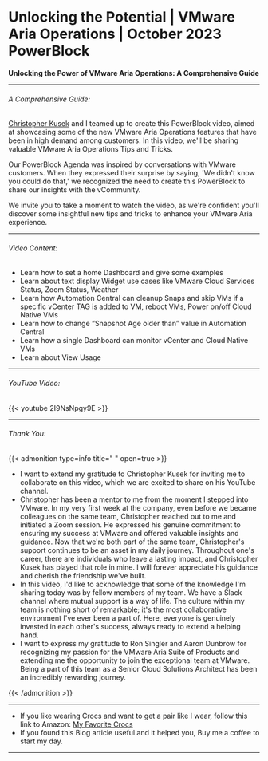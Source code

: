 # Unlocking the Potential | VMware Aria Operations | October 2023 PowerBlock


**Unlocking the Power of VMware Aria Operations: A Comprehensive Guide**

<!--more-->

---

###### A Comprehensive Guide:

[Christopher Kusek](https://www.linkedin.com/in/christopherkusek/) and I teamed up to create this PowerBlock video, aimed at showcasing some of the new VMware Aria Operations features that have been in high demand among customers. In this video, we'll be sharing valuable VMware Aria Operations Tips and Tricks.  

Our PowerBlock Agenda was inspired by conversations with VMware customers. When they expressed their surprise by saying, 'We didn't know you could do that,' we recognized the need to create this PowerBlock to share our insights with the vCommunity.  

We invite you to take a moment to watch the video, as we're confident you'll discover some insightful new tips and tricks to enhance your VMware Aria experience.  

---

###### Video Content:
* Learn how to set a home Dashboard and give some examples  
* Learn about text display Widget use cases like VMware Cloud Services Status, Zoom Status, Weather  
* Learn how Automation Central can cleanup Snaps and skip VMs if a specific vCenter TAG is added to VM, reboot VMs, Power on/off Cloud Native VMs  
* Learn how to change “Snapshot Age older than” value in Automation Central  
* Learn how a single Dashboard can monitor vCenter and Cloud Native VMs  
* Learn about View Usage

---
###### YouTube Video:  

{{< youtube 2I9NsNpgy9E >}}

---

###### Thank You:

{{< admonition type=info title=" " open=true >}}
* I want to extend my gratitude to Christopher Kusek for inviting me to collaborate on this video, which we are excited to share on his YouTube channel.  
* Christopher has been a mentor to me from the moment I stepped into VMware. In my very first week at the company, even before we became colleagues on the same team, Christopher reached out to me and initiated a Zoom session. He expressed his genuine commitment to ensuring my success at VMware and offered valuable insights and guidance. Now that we're both part of the same team, Christopher's support continues to be an asset in my daily journey. Throughout one's career, there are individuals who leave a lasting impact, and Christopher Kusek has played that role in mine. I will forever appreciate his guidance and cherish the friendship we've built.
* In this video, I'd like to acknowledge that some of the knowledge I'm sharing today was by fellow members of my team. We have a Slack channel where mutual support is a way of life. The culture within my team is nothing short of remarkable; it's the most collaborative environment I've ever been a part of. Here, everyone is genuinely invested in each other's success, always ready to extend a helping hand.  
* I want to express my gratitude to Ron Singler and Aaron Dunbrow for recognizing my passion for the VMware Aria Suite of Products and extending me the opportunity to join the exceptional team at VMware. Being a part of this team as a Senior Cloud Solutions Architect has been an incredibly rewarding journey.  

{{< /admonition >}}

---

* If you like wearing Crocs and want to get a pair like I wear, follow this link to Amazon:
<a target="_blank" href="https://www.amazon.com/dp/B001V7Z27W?psc=1&amp;ref=ppx_yo2ov_dt_b_product_details&_encoding=UTF8&tag=vcrocs-20&linkCode=ur2&linkId=fa4c787c9ab59a9b8a54b48c402b8517&camp=1789&creative=9325">My Favorite Crocs</a>  
* If you found this Blog article useful and it helped you, Buy me a coffee to start my day.  

<center>
<script type="text/javascript" src="https://cdnjs.buymeacoffee.com/1.0.0/button.prod.min.js" data-name="bmc-button" data-slug="dalehassinger" data-color="#FFDD00" data-emoji=""  data-font="Cookie" data-text="Buy me a coffee" data-outline-color="#000000" data-font-color="#000000" data-coffee-color="#ffffff" ></script>
</center>

---

